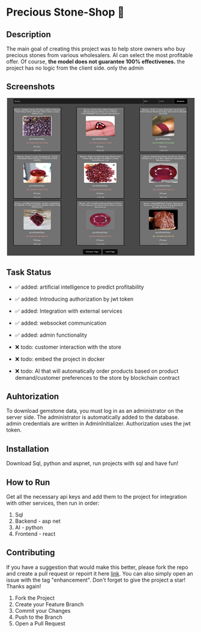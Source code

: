 # Precious Stone-Shop :diamond_shape_with_a_dot_inside:

## Description

The main goal of creating this project was to help store owners who buy precious stones from various wholesalers. AI can select the most profitable offer. Of course, <b>the model does not guarantee 100% effectivenes.</b> the project has no logic from the client side. only the admin

## Screenshots

<p align="center">
  <img src="https://github.com/Michalzip/Intelligent-Gemstone-Store/blob/main/img/app.jpg" width="500" height="420" />   
</p>

## Task Status

- :white_check_mark: added: artificial intelligence to predict profitability

- :white_check_mark: added: Introducing authorization by jwt token

- :white_check_mark: added: Integration with external services

- :white_check_mark: added: websocket communication

- :white_check_mark: added: admin functionality

- :x: todo: customer interaction with the store

- :x: todo: embed the project in docker

- :x: todo: AI that will automatically order products based on product demand/customer preferences to the store by blockchain contract

## Auhtorization

To download gemstone data, you must log in as an administrator on the server side. The administrator is automatically added to the database. admin credentials are written in AdminInitializer. Authorization uses the jwt token.

## Installation

Download Sql, python and aspnet, run projects with sql and have fun!

## How to Run

Get all the necessary api keys and add them to the project for integration with other services, then run in order:

1. Sql
2. Backend - asp net
3. AI - python
4. Frontend - react

## Contributing

If you have a suggestion that would make this better, please fork the repo and create a pull request or repoirt it here <a href="https://github.com/Michalzip/Intelligent-Gemstone-Store/issues">link</a>. You can also simply open an issue with the tag "enhancement".
Don't forget to give the project a star! Thanks again!

1. Fork the Project
2. Create your Feature Branch
3. Commit your Changes
4. Push to the Branch
5. Open a Pull Request
